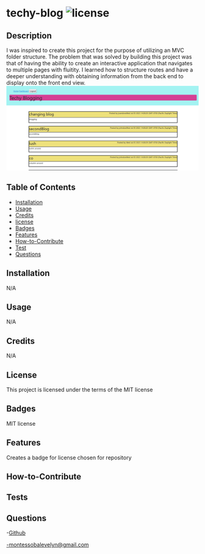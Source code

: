 # techy-blog ![license](https://img.shields.io/badge/license-MIT-blue.svg)

## Description

I was inspired to create this project for the purpose of utilizing an MVC folder structure. The problem that was solved by building this project was that of having the ability to create an interactive application that navigates to multiple pages with fluitity. I learned how to structure routes and have a deeper understanding with obtaining information from the back end to display onto the front end view.
![Deployed page](./assets/pics/deployed.jpg)

## Table of Contents

- [Installation](#installation)
- [Usage](#usage)
- [Credits](#credits)
- [license](#license)
- [Badges](#badges)
- [Features](#features)
- [How-to-Contribute](#how-to-contribute)
- [Test](#test)
- [Questions](#questions)

## Installation

N/A

## Usage

N/A

## Credits

N/A

## License

This project is licensed under the terms of the MIT license

## Badges

MIT license

## Features

Creates a badge for license chosen for repository

## How-to-Contribute

## Tests

## Questions

-[Github](https://github.com/EvelynMS1)

-montessobalevelyn@gmail.com

